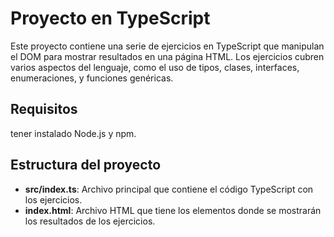 # Proyecto en TypeScript

Este proyecto contiene una serie de ejercicios en TypeScript que manipulan el DOM para mostrar resultados en una página HTML. Los ejercicios cubren varios aspectos del lenguaje, como el uso de tipos, clases, interfaces, enumeraciones, y funciones genéricas.

## Requisitos

tener instalado Node.js y npm.

## Estructura del proyecto

- **src/index.ts**: Archivo principal que contiene el código TypeScript con los ejercicios.
- **index.html**: Archivo HTML que tiene los elementos donde se mostrarán los resultados de los ejercicios.
